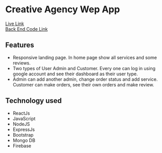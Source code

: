 # Creative Agency Wep App
[Live Link](https://creative-agency004.firebaseapp.com/)
<br/>
[Back End Code Link](https://github.com/samirbiswas/creative-agency-server)

## Features
* Responsive landing page. In home page show all services and some reviews.
* Two types of User Admin and Customer. Every one can log in using google account and see their dashboard as their user type.
* Admin can add another admin, change order status and add service. Customer can make orders, see their own orders and make review.

## Technology used

* ReactJs
* JavaScript
* NodeJS
* ExpressJs
* Bootstrap
* Mongo DB
* Firebase

